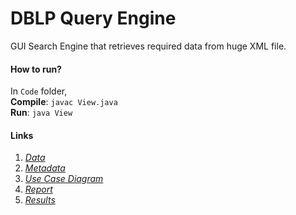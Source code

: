 # DBLP Query Engine

GUI Search Engine that retrieves required data from huge XML file.

#### How to run?
In `Code` folder,  
__Compile__: `javac View.java`  
__Run__: `java View`

#### Links
1. [*Data*](http://dblp.uni-trier.de/xml/)
2. [*Metadata*](http://dblp.uni-trier.de/faq/What+do+I+find+in+dblp+xml)
3. [*Use Case Diagram*](https://github.com/sayhitosandy/DBLP_Query_Engine/blob/master/use%20case%20diagram.pdf)
4. [*Report*](https://github.com/sayhitosandy/DBLP_Query_Engine/blob/master/Project%20Report.pdf)
5. [*Results*](https://github.com/sayhitosandy/DBLP_Query_Engine/blob/master/Results/Results.pdf)

